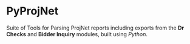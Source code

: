 # PyProjNet

Suite of Tools for Parsing ProjNet reports including exports from the **Dr Checks** and **Bidder Inquiry** modules, built using *Python*.
